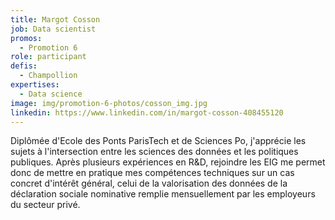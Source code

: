 ```yaml
---
title: Margot Cosson
job: Data scientist
promos:
  - Promotion 6
role: participant
defis:
  - Champollion
expertises:
  - Data science
image: img/promotion-6-photos/cosson_img.jpg
linkedin: https://www.linkedin.com/in/margot-cosson-408455120
---
```


Diplômée d'Ecole des Ponts ParisTech et de Sciences Po, j'apprécie les sujets à l'intersection entre les sciences des données et les politiques publiques. Après plusieurs expériences en R&D, rejoindre les EIG me permet donc de mettre en pratique mes compétences techniques sur un cas concret d'intérêt général, celui de la valorisation des données de la déclaration sociale nominative remplie mensuellement par les employeurs du secteur privé.
